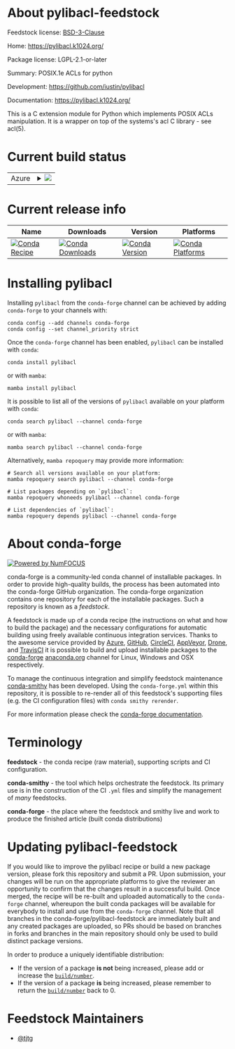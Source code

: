 About pylibacl-feedstock
========================

Feedstock license: [BSD-3-Clause](https://github.com/conda-forge/pylibacl-feedstock/blob/main/LICENSE.txt)

Home: https://pylibacl.k1024.org/

Package license: LGPL-2.1-or-later

Summary: POSIX.1e ACLs for python

Development: https://github.com/iustin/pylibacl

Documentation: https://pylibacl.k1024.org/

This is a C extension module for Python which implements POSIX ACLs manipulation. It is a wrapper on top of the systems's acl C library - see acl(5).


Current build status
====================


<table>
    
  <tr>
    <td>Azure</td>
    <td>
      <details>
        <summary>
          <a href="https://dev.azure.com/conda-forge/feedstock-builds/_build/latest?definitionId=22773&branchName=main">
            <img src="https://dev.azure.com/conda-forge/feedstock-builds/_apis/build/status/pylibacl-feedstock?branchName=main">
          </a>
        </summary>
        <table>
          <thead><tr><th>Variant</th><th>Status</th></tr></thead>
          <tbody><tr>
              <td>linux_64_python3.10.____cpython</td>
              <td>
                <a href="https://dev.azure.com/conda-forge/feedstock-builds/_build/latest?definitionId=22773&branchName=main">
                  <img src="https://dev.azure.com/conda-forge/feedstock-builds/_apis/build/status/pylibacl-feedstock?branchName=main&jobName=linux&configuration=linux%20linux_64_python3.10.____cpython" alt="variant">
                </a>
              </td>
            </tr><tr>
              <td>linux_64_python3.11.____cpython</td>
              <td>
                <a href="https://dev.azure.com/conda-forge/feedstock-builds/_build/latest?definitionId=22773&branchName=main">
                  <img src="https://dev.azure.com/conda-forge/feedstock-builds/_apis/build/status/pylibacl-feedstock?branchName=main&jobName=linux&configuration=linux%20linux_64_python3.11.____cpython" alt="variant">
                </a>
              </td>
            </tr><tr>
              <td>linux_64_python3.12.____cpython</td>
              <td>
                <a href="https://dev.azure.com/conda-forge/feedstock-builds/_build/latest?definitionId=22773&branchName=main">
                  <img src="https://dev.azure.com/conda-forge/feedstock-builds/_apis/build/status/pylibacl-feedstock?branchName=main&jobName=linux&configuration=linux%20linux_64_python3.12.____cpython" alt="variant">
                </a>
              </td>
            </tr><tr>
              <td>linux_64_python3.8.____cpython</td>
              <td>
                <a href="https://dev.azure.com/conda-forge/feedstock-builds/_build/latest?definitionId=22773&branchName=main">
                  <img src="https://dev.azure.com/conda-forge/feedstock-builds/_apis/build/status/pylibacl-feedstock?branchName=main&jobName=linux&configuration=linux%20linux_64_python3.8.____cpython" alt="variant">
                </a>
              </td>
            </tr><tr>
              <td>linux_64_python3.9.____73_pypy</td>
              <td>
                <a href="https://dev.azure.com/conda-forge/feedstock-builds/_build/latest?definitionId=22773&branchName=main">
                  <img src="https://dev.azure.com/conda-forge/feedstock-builds/_apis/build/status/pylibacl-feedstock?branchName=main&jobName=linux&configuration=linux%20linux_64_python3.9.____73_pypy" alt="variant">
                </a>
              </td>
            </tr><tr>
              <td>linux_64_python3.9.____cpython</td>
              <td>
                <a href="https://dev.azure.com/conda-forge/feedstock-builds/_build/latest?definitionId=22773&branchName=main">
                  <img src="https://dev.azure.com/conda-forge/feedstock-builds/_apis/build/status/pylibacl-feedstock?branchName=main&jobName=linux&configuration=linux%20linux_64_python3.9.____cpython" alt="variant">
                </a>
              </td>
            </tr>
          </tbody>
        </table>
      </details>
    </td>
  </tr>
</table>

Current release info
====================

| Name | Downloads | Version | Platforms |
| --- | --- | --- | --- |
| [![Conda Recipe](https://img.shields.io/badge/recipe-pylibacl-green.svg)](https://anaconda.org/conda-forge/pylibacl) | [![Conda Downloads](https://img.shields.io/conda/dn/conda-forge/pylibacl.svg)](https://anaconda.org/conda-forge/pylibacl) | [![Conda Version](https://img.shields.io/conda/vn/conda-forge/pylibacl.svg)](https://anaconda.org/conda-forge/pylibacl) | [![Conda Platforms](https://img.shields.io/conda/pn/conda-forge/pylibacl.svg)](https://anaconda.org/conda-forge/pylibacl) |

Installing pylibacl
===================

Installing `pylibacl` from the `conda-forge` channel can be achieved by adding `conda-forge` to your channels with:

```
conda config --add channels conda-forge
conda config --set channel_priority strict
```

Once the `conda-forge` channel has been enabled, `pylibacl` can be installed with `conda`:

```
conda install pylibacl
```

or with `mamba`:

```
mamba install pylibacl
```

It is possible to list all of the versions of `pylibacl` available on your platform with `conda`:

```
conda search pylibacl --channel conda-forge
```

or with `mamba`:

```
mamba search pylibacl --channel conda-forge
```

Alternatively, `mamba repoquery` may provide more information:

```
# Search all versions available on your platform:
mamba repoquery search pylibacl --channel conda-forge

# List packages depending on `pylibacl`:
mamba repoquery whoneeds pylibacl --channel conda-forge

# List dependencies of `pylibacl`:
mamba repoquery depends pylibacl --channel conda-forge
```


About conda-forge
=================

[![Powered by
NumFOCUS](https://img.shields.io/badge/powered%20by-NumFOCUS-orange.svg?style=flat&colorA=E1523D&colorB=007D8A)](https://numfocus.org)

conda-forge is a community-led conda channel of installable packages.
In order to provide high-quality builds, the process has been automated into the
conda-forge GitHub organization. The conda-forge organization contains one repository
for each of the installable packages. Such a repository is known as a *feedstock*.

A feedstock is made up of a conda recipe (the instructions on what and how to build
the package) and the necessary configurations for automatic building using freely
available continuous integration services. Thanks to the awesome service provided by
[Azure](https://azure.microsoft.com/en-us/services/devops/), [GitHub](https://github.com/),
[CircleCI](https://circleci.com/), [AppVeyor](https://www.appveyor.com/),
[Drone](https://cloud.drone.io/welcome), and [TravisCI](https://travis-ci.com/)
it is possible to build and upload installable packages to the
[conda-forge](https://anaconda.org/conda-forge) [anaconda.org](https://anaconda.org/)
channel for Linux, Windows and OSX respectively.

To manage the continuous integration and simplify feedstock maintenance
[conda-smithy](https://github.com/conda-forge/conda-smithy) has been developed.
Using the ``conda-forge.yml`` within this repository, it is possible to re-render all of
this feedstock's supporting files (e.g. the CI configuration files) with ``conda smithy rerender``.

For more information please check the [conda-forge documentation](https://conda-forge.org/docs/).

Terminology
===========

**feedstock** - the conda recipe (raw material), supporting scripts and CI configuration.

**conda-smithy** - the tool which helps orchestrate the feedstock.
                   Its primary use is in the construction of the CI ``.yml`` files
                   and simplify the management of *many* feedstocks.

**conda-forge** - the place where the feedstock and smithy live and work to
                  produce the finished article (built conda distributions)


Updating pylibacl-feedstock
===========================

If you would like to improve the pylibacl recipe or build a new
package version, please fork this repository and submit a PR. Upon submission,
your changes will be run on the appropriate platforms to give the reviewer an
opportunity to confirm that the changes result in a successful build. Once
merged, the recipe will be re-built and uploaded automatically to the
`conda-forge` channel, whereupon the built conda packages will be available for
everybody to install and use from the `conda-forge` channel.
Note that all branches in the conda-forge/pylibacl-feedstock are
immediately built and any created packages are uploaded, so PRs should be based
on branches in forks and branches in the main repository should only be used to
build distinct package versions.

In order to produce a uniquely identifiable distribution:
 * If the version of a package **is not** being increased, please add or increase
   the [``build/number``](https://docs.conda.io/projects/conda-build/en/latest/resources/define-metadata.html#build-number-and-string).
 * If the version of a package **is** being increased, please remember to return
   the [``build/number``](https://docs.conda.io/projects/conda-build/en/latest/resources/define-metadata.html#build-number-and-string)
   back to 0.

Feedstock Maintainers
=====================

* [@tjtg](https://github.com/tjtg/)

